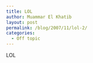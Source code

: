 ```yaml
---
title: LOL
author: Muammar El Khatib
layout: post
permalink: /blog/2007/11/lol-2/
categories:
  - Off topic
---
```

  
LOL